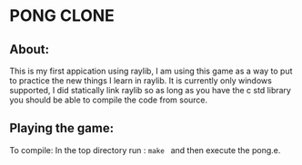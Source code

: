 # PONG CLONE

## About:
This is my first appication using raylib, I am using this game as a way to put to practice the new things I learn in raylib. It is currently only windows supported, I did statically link raylib so as long as you have the c std library you should be able to compile the code from source.

## Playing the game:
To compile:
  In the top directory run :
  ```make ```
  and then execute the pong.e.
